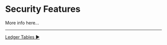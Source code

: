 ﻿# Security Features

More info here...

___

[Ledger Tables ▶](https://github.com/lennilobel/sql2022-workshop-hol/tree/main/HOL/3.%20Security%20Features/1.%20Ledger%20Tables)
